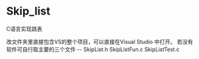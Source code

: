 # Skip_list
C语言实现跳表

改文件夹里直接包含VS的整个项目，可以直接在Visual Studio 中打开。
若没有软件可自行取主要的三个文件 -- SkipList.h SkipListFun.c SkipListTest.c
